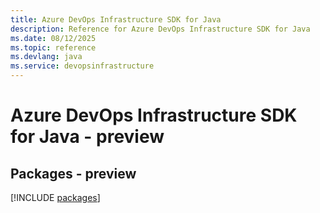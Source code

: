 ```yaml
---
title: Azure DevOps Infrastructure SDK for Java
description: Reference for Azure DevOps Infrastructure SDK for Java
ms.date: 08/12/2025
ms.topic: reference
ms.devlang: java
ms.service: devopsinfrastructure
---
```

# Azure DevOps Infrastructure SDK for Java - preview
## Packages - preview
[!INCLUDE [packages](devops-infrastructure-index.md)]